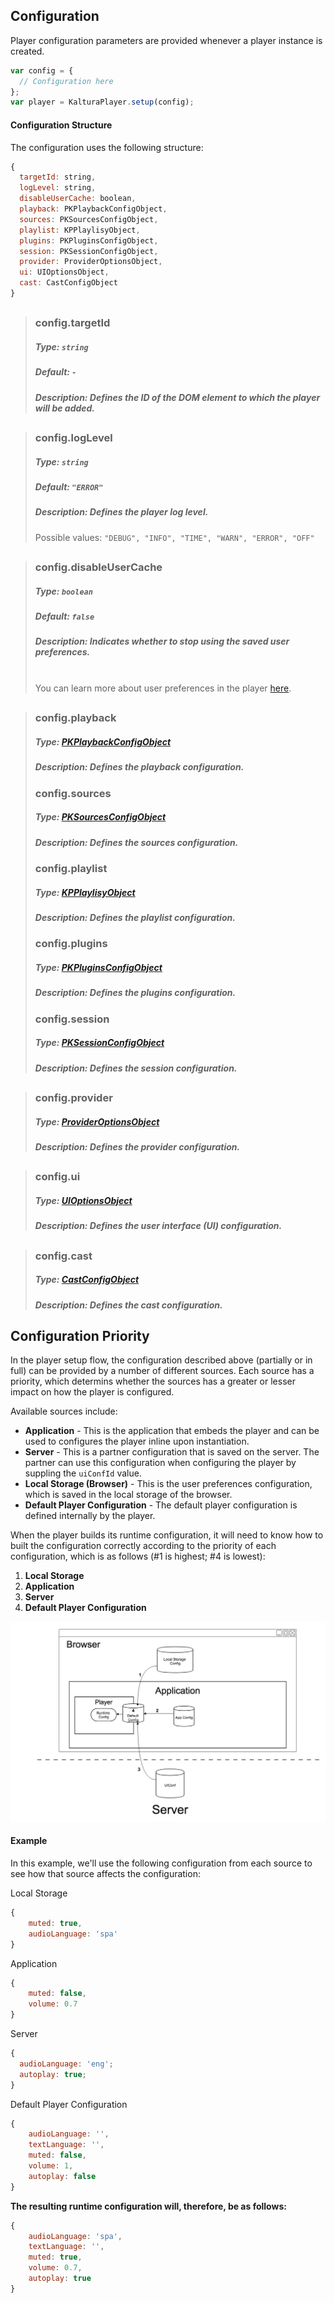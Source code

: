 ## Configuration

Player configuration parameters are provided whenever a player instance is created.

```js
var config = {
  // Configuration here
};
var player = KalturaPlayer.setup(config);
```

#### Configuration Structure

The configuration uses the following structure:

```js
{
  targetId: string,
  logLevel: string,
  disableUserCache: boolean,
  playback: PKPlaybackConfigObject,
  sources: PKSourcesConfigObject,
  playlist: KPPlaylisyObject,
  plugins: PKPluginsConfigObject,
  session: PKSessionConfigObject,
  provider: ProviderOptionsObject,
  ui: UIOptionsObject,
  cast: CastConfigObject
}
```

##

> ### config.targetId
>
> ##### Type: `string`
>
> ##### Default: `-`
>
> ##### Description: Defines the ID of the DOM element to which the player will be added.

##

> ### config.logLevel
>
> ##### Type: `string`
>
> ##### Default: `"ERROR"`
>
> ##### Description: Defines the player log level.
>
> Possible values: `"DEBUG", "INFO", "TIME", "WARN", "ERROR", "OFF"`

##

> ### config.disableUserCache
>
> ##### Type: `boolean`
>
> ##### Default: `false`
>
> ##### Description: Indicates whether to stop using the saved user preferences.
>
> <br>You can learn more about user preferences in the player [here](./user-preferences.md).

##

> ### config.playback
>
> ##### Type: [PKPlaybackConfigObject](https://github.com/kaltura/playkit-js/blob/master/docs/configuration.md#configplayback)
>
> ##### Description: Defines the playback configuration.
>
> ### config.sources
>
> ##### Type: [PKSourcesConfigObject](https://github.com/kaltura/playkit-js/blob/master/docs/configuration.md#configsources)
>
> ##### Description: Defines the sources configuration.
>
> ### config.playlist
>
> ##### Type: [KPPlaylisyObject](./api.md#kpplaylistobject)
>
> ##### Description: Defines the playlist configuration.
>
> ### config.plugins
>
> ##### Type: [PKPluginsConfigObject](https://github.com/kaltura/playkit-js/blob/master/docs/configuration.md#configplugins)
>
> ##### Description: Defines the plugins configuration.
>
> ### config.session
>
> ##### Type: [PKSessionConfigObject](https://github.com/kaltura/playkit-js/blob/master/docs/configuration.md#configsession)
>
> ##### Description: Defines the session configuration.

##

> ### config.provider
>
> ##### Type: [ProviderOptionsObject](https://github.com/kaltura/playkit-js-providers/blob/master/docs/configuration.md)
>
> ##### Description: Defines the provider configuration.

##

> ### config.ui
>
> ##### Type: [UIOptionsObject](https://github.com/kaltura/playkit-js-ui/blob/master/docs/configuration.md)
>
> ##### Description: Defines the user interface (UI) configuration.

##

> ### config.cast
>
> ##### Type: [CastConfigObject](https://github.com/kaltura/playkit-js-cast-sender/blob/master/docs/configuration-api.md#castconfigobject)
>
> ##### Description: Defines the cast configuration.

## Configuration Priority

In the player setup flow, the configuration described above (partially or in full) can be provided by a number of different sources. Each source has a priority, which determins whether the sources has a greater or lesser impact on how the player is configured.

Available sources include:

- **Application** - This is the application that embeds the player and can be used to configures the player inline upon instantiation.
- **Server** - This is a partner configuration that is saved on the server. The partner can use this configuration when configuring the player by suppling the `uiConfId` value.
- **Local Storage (Browser)** - This is the user preferences configuration, which is saved in the local storage of the browser.
- **Default Player Configuration** - The default player configuration is defined internally by the player.

When the player builds its runtime configuration, it will need to know how to built the configuration correctly according to the priority of each configuration, which is as follows (#1 is highest; #4 is lowest):

1.  **Local Storage**
2.  **Application**
3.  **Server**
4.  **Default Player Configuration**

![configuration-strength](./images/configuration-strength.jpg)

#### Example

In this example, we'll use the following configuration from each source to see how that source affects the configuration:

Local Storage

```js
{
	muted: true,
	audioLanguage: 'spa'
}
```

Application

```js
{
	muted: false,
	volume: 0.7
}
```

Server

```js
{
  audioLanguage: 'eng';
  autoplay: true;
}
```

Default Player Configuration

```js
{
	audioLanguage: '',
	textLanguage: '',
	muted: false,
	volume: 1,
	autoplay: false
}
```

**The resulting runtime configuration will, therefore, be as follows:**

```js
{
	audioLanguage: 'spa',
	textLanguage: '',
	muted: true,
	volume: 0.7,
	autoplay: true
}
```

